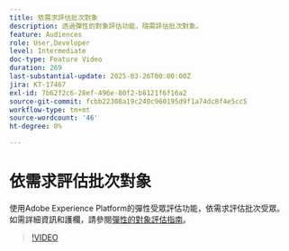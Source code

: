 ```yaml
---
title: 依需求評估批次對象
description: 透過彈性的對象評估功能，隨需評估批次對象。
feature: Audiences
role: User,Developer
level: Intermediate
doc-type: Feature Video
duration: 269
last-substantial-update: 2025-03-26T00:00:00Z
jira: KT-17467
exl-id: 7b62f2c6-28ef-496e-80f2-b8121f6f16a2
source-git-commit: fcbb22308a19c240c960195d9f1a74dc8f4e5cc5
workflow-type: tm+mt
source-wordcount: '46'
ht-degree: 0%

---
```


# 依需求評估批次對象

使用Adobe Experience Platform的彈性受眾評估功能，依需求評估批次受眾。 如需詳細資訊和護欄，請參閱[彈性的對象評估指南](https://experienceleague.adobe.com/zh-hant/docs/experience-platform/segmentation/methods/flexible-audience-evaluation)。

>[!VIDEO](https://video.tv.adobe.com/v/3453640/?learn=on&enablevpops)

